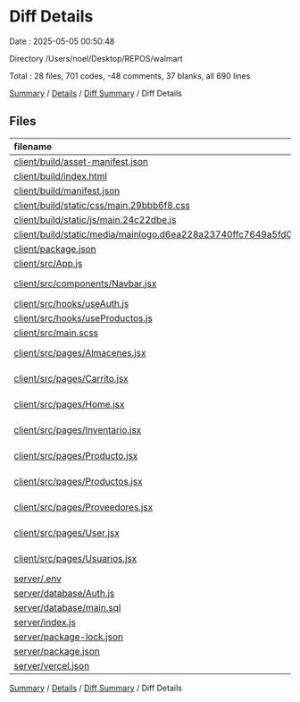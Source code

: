 # Diff Details

Date : 2025-05-05 00:50:48

Directory /Users/noel/Desktop/REPOS/walmart

Total : 28 files,  701 codes, -48 comments, 37 blanks, all 690 lines

[Summary](results.md) / [Details](details.md) / [Diff Summary](diff.md) / Diff Details

## Files
| filename | language | code | comment | blank | total |
| :--- | :--- | ---: | ---: | ---: | ---: |
| [client/build/asset-manifest.json](/client/build/asset-manifest.json) | JSON | 14 | 0 | 0 | 14 |
| [client/build/index.html](/client/build/index.html) | HTML | 1 | 0 | 0 | 1 |
| [client/build/manifest.json](/client/build/manifest.json) | JSON | 25 | 0 | 1 | 26 |
| [client/build/static/css/main.29bbb6f8.css](/client/build/static/css/main.29bbb6f8.css) | CSS | 1 | 1 | 0 | 2 |
| [client/build/static/js/main.24c22dbe.js](/client/build/static/js/main.24c22dbe.js) | JavaScript | 1 | 2 | 0 | 3 |
| [client/build/static/media/mainlogo.d6ea228a23740ffc7649a5fd061c0a48.svg](/client/build/static/media/mainlogo.d6ea228a23740ffc7649a5fd061c0a48.svg) | XML | 1 | 0 | 0 | 1 |
| [client/package.json](/client/package.json) | JSON | 1 | 0 | 0 | 1 |
| [client/src/App.js](/client/src/App.js) | JavaScript | 11 | 0 | 0 | 11 |
| [client/src/components/Navbar.jsx](/client/src/components/Navbar.jsx) | JavaScript JSX | 8 | 0 | 0 | 8 |
| [client/src/hooks/useAuth.js](/client/src/hooks/useAuth.js) | JavaScript | 17 | 0 | 4 | 21 |
| [client/src/hooks/useProductos.js](/client/src/hooks/useProductos.js) | JavaScript | 16 | 0 | 3 | 19 |
| [client/src/main.scss](/client/src/main.scss) | SCSS | 116 | 0 | 6 | 122 |
| [client/src/pages/Almacenes.jsx](/client/src/pages/Almacenes.jsx) | JavaScript JSX | 1 | 0 | 0 | 1 |
| [client/src/pages/Carrito.jsx](/client/src/pages/Carrito.jsx) | JavaScript JSX | 7 | 0 | 5 | 12 |
| [client/src/pages/Home.jsx](/client/src/pages/Home.jsx) | JavaScript JSX | 3 | 0 | 0 | 3 |
| [client/src/pages/Inventario.jsx](/client/src/pages/Inventario.jsx) | JavaScript JSX | 40 | 2 | 3 | 45 |
| [client/src/pages/Producto.jsx](/client/src/pages/Producto.jsx) | JavaScript JSX | 62 | 0 | 4 | 66 |
| [client/src/pages/Productos.jsx](/client/src/pages/Productos.jsx) | JavaScript JSX | 60 | 0 | 2 | 62 |
| [client/src/pages/Proveedores.jsx](/client/src/pages/Proveedores.jsx) | JavaScript JSX | 53 | 0 | 3 | 56 |
| [client/src/pages/User.jsx](/client/src/pages/User.jsx) | JavaScript JSX | 2 | 0 | 0 | 2 |
| [client/src/pages/Usuarios.jsx](/client/src/pages/Usuarios.jsx) | JavaScript JSX | 90 | 0 | 4 | 94 |
| [server/.env](/server/.env) | Properties | -5 | 0 | 0 | -5 |
| [server/database/Auth.js](/server/database/Auth.js) | JavaScript | 39 | 0 | 2 | 41 |
| [server/database/main.sql](/server/database/main.sql) | MS SQL | -8 | -53 | -13 | -74 |
| [server/index.js](/server/index.js) | JavaScript | 92 | 0 | 13 | 105 |
| [server/package-lock.json](/server/package-lock.json) | JSON | 35 | 0 | 0 | 35 |
| [server/package.json](/server/package.json) | JSON | 3 | 0 | 0 | 3 |
| [server/vercel.json](/server/vercel.json) | JSON | 15 | 0 | 0 | 15 |

[Summary](results.md) / [Details](details.md) / [Diff Summary](diff.md) / Diff Details